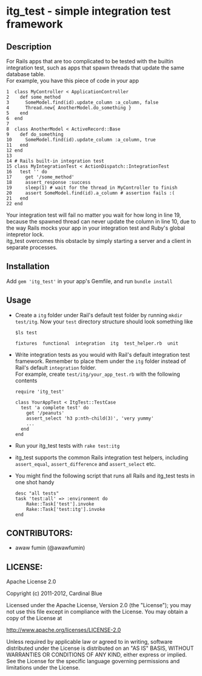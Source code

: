 # itg_test - simple integration test framework
## Description
For Rails apps that are too complicated to be tested with the
builtin integration test, such as apps that spawn threads
that update the same database table.  
For example, you have this piece of code in your app
```
1  class MyController < ApplicationController
2    def some_method
3      SomeModel.find(id).update_column :a_column, false
4      Thread.new{ AnotherModel.do_something }
5    end
6  end
7
8  class AnotherModel < ActiveRecord::Base
9    def do_something
10     SomeModel.find(id).update_column :a_column, true
11   end
12 end
13
14 # Rails built-in integration test
15 class MyIntegrationTest < ActionDispatch::IntegrationTest
16   test '' do
17     get '/some_method'
18     assert_response :success
19     sleep(1) # wait for the thread in MyController to finish
20     assert SomeModel.find(id).a_column # assertion fails :(
21   end
22 end
```
Your integration test will fail no matter you wait for how long in
line 19, because the spawned thread can never update the column in line 10,
due to the way Rails mocks your app in your integration test and Ruby's
global intepretor lock.  
itg_test overcomes this obstacle by simply starting a server
and a client in separate processes.  

## Installation
Add `gem 'itg_test'` in your app's Gemfile, and run `bundle install`

## Usage
* Create a `itg` folder under Rail's default test folder by running
  `mkdir test/itg`.
  Now your `test` directory structure should look something like  

  `$ls test`  
  
  `fixtures  functional  integration  itg  test_helper.rb  unit`

* Write integration tests as you would with Rail's default
  integration test framework. Remember to place them under
  the `itg` folder instead of Rail's default `integration` folder.  
  For example, create `test/itg/your_app_test.rb` with the following contents
  ```
  require 'itg_test'

  class YourAppTest < ItgTest::TestCase
    test 'a complete test' do
      get '/peanuts'
      assert_select 'h3 p:nth-child(3)', 'very yummy'
      ...
    end
  end
  ```
* Run your itg_test tests with `rake test:itg`
* itg_test supports the common Rails integration test helpers,
  including `assert_equal`, `assert_difference` and `assert_select` etc.
* You might find the following script that runs all
  Rails and itg_test tests in one shot handy
  ```
  desc "all tests"
  task 'test:all' => :environment do
      Rake::Task['test'].invoke
      Rake::Task['test:itg'].invoke
  end
  ```

## CONTRIBUTORS:

* awaw fumin (@awawfumin)

## LICENSE:

Apache License 2.0

Copyright (c) 2011-2012, Cardinal Blue

Licensed under the Apache License, Version 2.0 (the "License");
you may not use this file except in compliance with the License.
You may obtain a copy of the License at

   <http://www.apache.org/licenses/LICENSE-2.0>

Unless required by applicable law or agreed to in writing, software
distributed under the License is distributed on an "AS IS" BASIS,
WITHOUT WARRANTIES OR CONDITIONS OF ANY KIND, either express or implied.
See the License for the specific language governing permissions and
limitations under the License.
